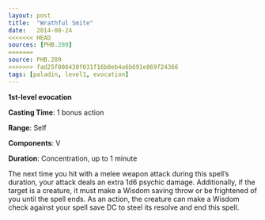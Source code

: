 ```yaml
---
layout: post
title:  "Wrathful Smite"
date:   2014-08-24
<<<<<<< HEAD
sources: [PHB.289]
=======
source: PHB.289
>>>>>>> fad25f008430f031f16b0eb4a6b691e869f24366
tags: [paladin, level1, evocation]
---
```


**1st-level evocation**

**Casting Time**: 1 bonus action

**Range**: Self

**Components**: V

**Duration**: Concentration, up to 1 minute

The next time you hit with a melee weapon attack during this spell’s duration, your attack deals an extra 1d6 psychic damage. Additionally, if the target is a creature, it must make a Wisdom saving throw or be frightened of you until the spell ends. As an action, the creature can make a Wisdom check against your spell save DC to steel its resolve and end this spell.